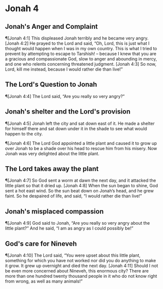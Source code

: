 # Jonah 4

## Jonah's Anger and Complaint
¶[Jonah 4:1] This displeased Jonah terribly and he became very angry.
[Jonah 4:2] He prayed to the Lord and said, “Oh, Lord, this is just what I thought would happen when I was in my own country. This is what I tried to prevent by attempting to escape to Tarshish! – because I knew that you are a gracious and compassionate God, slow to anger and abounding in mercy, and one who relents concerning threatened judgment.
[Jonah 4:3] So now, Lord, kill me instead, because I would rather die than live!”

## The Lord's Question to Jonah
¶[Jonah 4:4] The Lord said, “Are you really so very angry?”

## Jonah's shelter and the Lord's provision
¶[Jonah 4:5] Jonah left the city and sat down east of it. He made a shelter for himself there and sat down under it in the shade to see what would happen to the city.

¶[Jonah 4:6] The Lord God appointed a little plant and caused it to grow up over Jonah to be a shade over his head to rescue him from his misery. Now Jonah was very delighted about the little plant.

## The Lord takes away the plant
¶[Jonah 4:7] So God sent a worm at dawn the next day, and it attacked the little plant so that it dried up.
[Jonah 4:8] When the sun began to shine, God sent a hot east wind. So the sun beat down on Jonah’s head, and he grew faint. So he despaired of life, and said, “I would rather die than live!”

## Jonah's misplaced compassion
¶[Jonah 4:9] God said to Jonah, “Are you really so very angry about the little plant?” And he said, “I am as angry as I could possibly be!”

## God's care for Nineveh
¶[Jonah 4:10] The Lord said, “You were upset about this little plant, something for which you have not worked nor did you do anything to make it grow. It grew up overnight and died the next day.
[Jonah 4:11] Should I not be even more concerned about Nineveh, this enormous city? There are more than one hundred twenty thousand people in it who do not know right from wrong, as well as many animals!”
